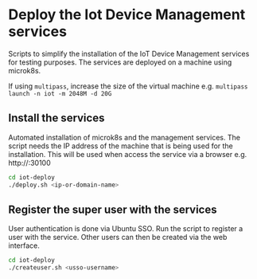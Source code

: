 # Deploy the Iot Device Management services

Scripts to simplify the installation of the IoT Device Management services for
testing purposes. The services are deployed on a machine using microk8s.

If using `multipass`, increase the size of the virtual machine e.g.
`multipass launch -n iot -m 2048M -d 20G`


## Install the services
Automated installation of microk8s and the management services. The script needs
the IP address of the machine that is being used for the installation. This will
be used when access the service via a browser e.g. http://<ip-or-domain-name>:30100
```bash
cd iot-deploy
./deploy.sh <ip-or-domain-name>
```

## Register the super user with the services
User authentication is done via Ubuntu SSO. Run the script to register a user
with the service. Other users can then be created via the web interface.
```bash
cd iot-deploy
./createuser.sh <usso-username>
```
